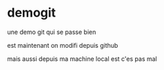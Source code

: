 # demogit
une demo git qui se passe bien

est maintenant on modifi depuis github

mais aussi depuis ma machine local est c'es pas mal
